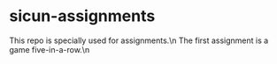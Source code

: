 # sicun-assignments
This repo is specially used for assignments.\n
The first assignment is a game five-in-a-row.\n
